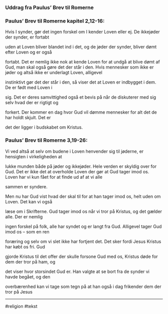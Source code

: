 ### Uddrag fra Paulus’ Brev til Romerne 

### Paulus’ Brev til Romerne kapitel 2,12-16: 

Hvis I synder, gør det ingen forskel om I kender Loven eller ej. De ikkejøder der synder, er fortabt 

uden at Loven bliver blandet ind i det, og de jøder der synder, bliver dømt efter Loven og er også 

fortabt. Det er nemlig ikke nok at kende Loven for at undgå at blive dømt af Gud, man skal også gøre det der står i den. Hvis mennesker som ikke er jøder og altså ikke er underlagt Loven, alligevel 

instinktivt gør det der står i den, så viser det at Loven er indbygget i dem. De er født med Loven i 

sig. Det er deres samvittighed også et bevis på når de diskuterer med sig selv hvad der er rigtigt og 

forkert. Der kommer en dag hvor Gud vil dømme mennesker for alt det de har holdt skjult. Det er 

det der ligger i budskabet om Kristus. 

### Paulus’ Brev til Romerne 3,19-26: 

Vi ved altså at selv om budene i Loven henvender sig til jøderne, er hensigten i virkeligheden at 

lukke munden både på jøder og ikkejøder. Hele verden er skyldig over for Gud. Det er ikke det at overholde Loven der gør at Gud tager imod os. Loven har vi kun fået for at finde ud af at vi alle 

sammen er syndere. 

Men nu har Gud vist hvad der skal til for at han tager imod os, helt uden om Loven. Det kan vi også 

læse om i Skrifterne. Gud tager imod os når vi tror på Kristus, og det gælder alle. Der er nemlig 

ingen forskel på folk, alle har syndet og er langt fra Gud. Alligevel tager Gud imod os – som en ren 

foræring og selv om vi slet ikke har fortjent det. Det sker fordi Jesus Kristus har købt os fri. Gud 

gjorde Kristus til det offer der skulle forsone Gud med os, Kristus døde for dem der tror på ham, og 

det viser hvor storsindet Gud er. Han valgte at se bort fra de synder vi havde begået, og den 

overbærenhed kan vi tage som tegn på at han også i dag frikender dem der tror på Jesus 

---
#religion 
#tekst